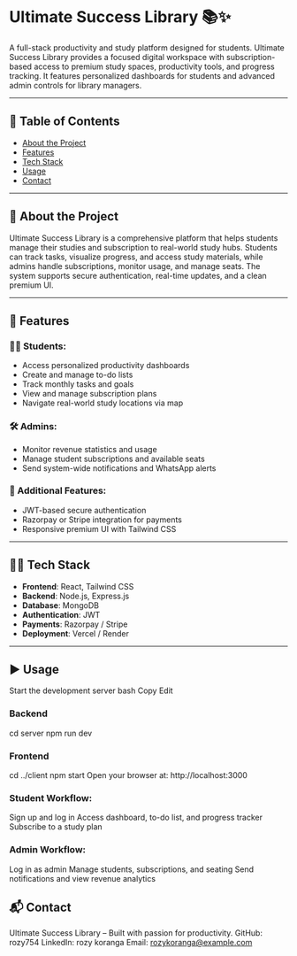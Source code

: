 # Ultimate Success Library 📚✨

A full-stack productivity and study platform designed for students. Ultimate Success Library provides a focused digital workspace with subscription-based access to premium study spaces, productivity tools, and progress tracking. It features personalized dashboards for students and advanced admin controls for library managers.

---

## 📑 Table of Contents
- [About the Project](#-about-the-project)
- [Features](#-features)
- [Tech Stack](#-tech-stack)
- [Usage](#%EF%B8%8F-Usage)
- [Contact](#-Contact)

---

## 📖 About the Project

Ultimate Success Library is a comprehensive platform that helps students manage their studies and subscription to real-world study hubs. Students can track tasks, visualize progress, and access study materials, while admins handle subscriptions, monitor usage, and manage seats. The system supports secure authentication, real-time updates, and a clean premium UI.

---

## 🚀 Features

### 👨‍🎓 Students:
- Access personalized productivity dashboards
- Create and manage to-do lists
- Track monthly tasks and goals
- View and manage subscription plans
- Navigate real-world study locations via map

### 🛠️ Admins:
- Monitor revenue statistics and usage
- Manage student subscriptions and available seats
- Send system-wide notifications and WhatsApp alerts

### 🔧 Additional Features:
- JWT-based secure authentication
- Razorpay or Stripe integration for payments
- Responsive premium UI with Tailwind CSS

---

## 🧑‍💻 Tech Stack

- **Frontend**: React, Tailwind CSS
- **Backend**: Node.js, Express.js
- **Database**: MongoDB
- **Authentication**: JWT
- **Payments**: Razorpay / Stripe
- **Deployment**: Vercel / Render

---

## ▶️ Usage
Start the development server
bash
Copy
Edit
### Backend
cd server
npm run dev

### Frontend
cd ../client
npm start
Open your browser at: http://localhost:3000

### Student Workflow:
Sign up and log in
Access dashboard, to-do list, and progress tracker
Subscribe to a study plan

### Admin Workflow:

Log in as admin
Manage students, subscriptions, and seating
Send notifications and view revenue analytics

## 📬 Contact
Ultimate Success Library – Built with passion for productivity.
GitHub: rozy754
LinkedIn: rozy koranga
Email: rozykoranga@example.com
